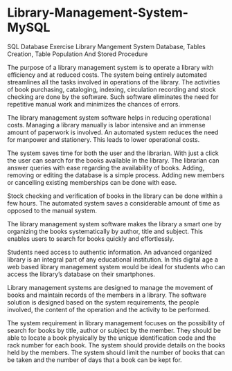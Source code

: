 # Library-Management-System-MySQL
SQL Database Exercise
Library Mangement System Database, Tables Creation, Table Population And Stored Procedure

The purpose of a library management system is to operate a library with efficiency and at reduced costs. The system being entirely automated streamlines all the tasks involved in operations of the library. The activities of book purchasing, cataloging, indexing, circulation recording and stock checking are done by the software. Such software eliminates the need for repetitive manual work and minimizes the chances of errors.

The library management system software helps in reducing operational costs. Managing a library manually is labor intensive and an immense amount of paperwork is involved. An automated system reduces the need for manpower and stationery. This leads to lower operational costs.

The system saves time for both the user and the librarian. With just a click the user can search for the books available in the library. The librarian can answer queries with ease regarding the availability of books. Adding, removing or editing the database is a simple process. Adding new members or cancelling existing memberships can be done with ease.

Stock checking and verification of books in the library can be done within a few hours. The automated system saves a considerable amount of time as opposed to the manual system.

The library management system software makes the library a smart one by organizing the books systematically by author, title and subject. This enables users to search for books quickly and effortlessly.

Students need access to authentic information. An advanced organized library is an integral part of any educational institution. In this digital age a web based library management system would be ideal for students who can access the library’s database on their smartphones.

Library management systems are designed to manage the movement of books and maintain records of the members in a library. The software solution is designed based on the system requirements, the people involved, the content of the operation and the activity to be performed.

The system requirement in library management focuses on the possibility of search for books by title, author or subject by the member. They should be able to locate a book physically by the unique identification code and the rack number for each book. The system should provide details on the books held by the members. The system should limit the number of books that can be taken and the number of days that a book can be kept for. 
